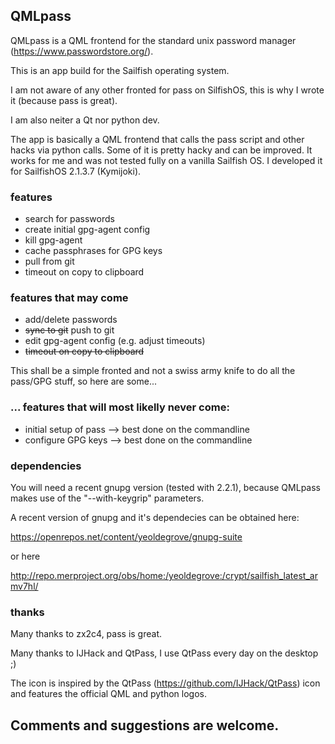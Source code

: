 ## QMLpass
QMLpass is a QML frontend for the standard unix password manager (https://www.passwordstore.org/).

This is an app build for the Sailfish operating system.

I am not aware of any other fronted for pass on SilfishOS, this is why I wrote it (because pass is great).

I am also neiter a Qt nor python dev.

The app is basically a QML frontend that calls the pass script and other hacks via python calls.
Some of it is pretty hacky and can be improved.
It works for me and was not tested fully on a vanilla Sailfish OS.
I developed it for SailfishOS 2.1.3.7 (Kymijoki).

### features
* search for passwords
* create initial gpg-agent config
* kill gpg-agent
* cache passphrases for GPG keys
* pull from git
* timeout on copy to clipboard

### features that may come
* add/delete passwords
* ~~sync to git~~ push to git
* edit gpg-agent config (e.g. adjust timeouts)
* ~~timeout on copy to clipboard~~

This shall be a simple fronted and not a swiss army knife to do all the pass/GPG stuff, so here are some...

### ... features that will most likelly never come:
* initial setup of pass --> best done on the commandline
* configure GPG keys --> best done on the commandline

### dependencies
You will need a recent gnupg version (tested with 2.2.1), because QMLpass makes use of the "--with-keygrip" parameters.

A recent version of gnupg and it's dependecies can be obtained here:

https://openrepos.net/content/yeoldegrove/gnupg-suite

or here

http://repo.merproject.org/obs/home:/yeoldegrove:/crypt/sailfish_latest_armv7hl/

### thanks

Many thanks to zx2c4, pass is great.

Many thanks to IJHack and QtPass, I use QtPass every day on the desktop ;)

The icon is inspired by the QtPass (https://github.com/IJHack/QtPass) icon and features the official QML and python logos.


## Comments and suggestions are welcome.
